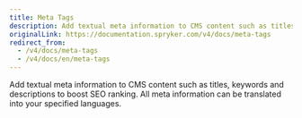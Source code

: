 ```yaml
---
title: Meta Tags
description: Add textual meta information to CMS content such as titles, keywords and descriptions to boost SEO ranking.
originalLink: https://documentation.spryker.com/v4/docs/meta-tags
redirect_from:
  - /v4/docs/meta-tags
  - /v4/docs/en/meta-tags
---
```


Add textual meta information to CMS content such as titles, keywords and descriptions to boost SEO ranking. All meta information can be translated into your specified languages.
